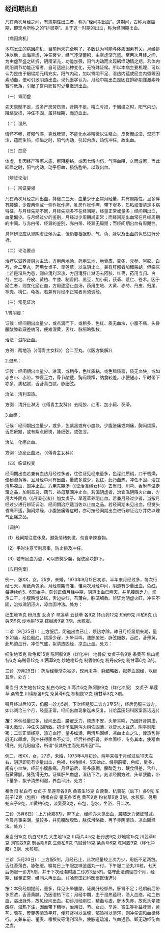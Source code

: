 ## 经间期出血

凡在两次月经之间，有周期性出血者，称为“经间期出血”。这期间，古称为絪缊期，即现今所称之的“排卵期”。关于这一时期的出血，称为经间期出血。

〔病因病机〕

本病发生的病因病机，目前尚未完全明了，多数认为可能与体质因素有关。月经排净以后，血海空虚，冲任衰少，经气逐渐蓄积，由空虚渐充盛。至两次月经之间，为由虚至盛之转折，阴精渐充，功能加强，阳气内动而出现絪缊动情之期。若体内阴阳调节功能正常者，自可适应此种变化，无特殊证候。所以本病主要机理，可以认为是由于絪缊期元精充实，阳气内动，加以肾阴不足、湿热内蕴或瘀血内留等因素动血，便可引致阴道出血。现代医学认为，月经中期出血是因在排卵期雌激素峰暂时低落，引起子宫内膜暂时少量撤退出血。

（一）肾阴虚

先天禀赋不足，或多产房劳伤肾，肾阴不足，精血亏损，于絪缊之时，阳气内动，阻络受损，冲任不固，虽非经期，而迫血出。

（二）湿热

情怀不畅，肝郁气滞，克伐脾胃，不能化水谷精微以生精血，反聚而成湿，湿邪下注，蕴而生热，细缢之时，阳气内动，引起内热，热伤冲任，故出血。

（三）血瘀

体虚，复因经产宿瘀未底，瘀阻胞络，或因七情内伤，气滞血阻，久而成瘀，当此絪缊之时，阳气内动，动乎瘀血，损伤胞络，以致出血。

〔辨证论治〕

（一）辨证要领

凡在两次月经之间出血，持继二三天，血量少于正常月经量，并有周期性，且多伴有腰酸，少腹两侧或一侧作胀作痛，乳房作胀作痒，带下增多，质粘如蛋清是本病特征。与月经先期不同，月经先期多不在经间期，经量正常或量多；经间期出血，血量偏少。与月经过少的鉴别，月经过少周期尚正常；而经间期出血常在月经周期的中间。与赤白带、经漏的鉴别，赤白带、经漏无周期；而经间期出血有周期性。

具体辨证应从肾阴虚证候为主，但仍要根据形、气、色、脉以及出血的色质进行分析。

（二）论治要点

治疗以滋养肾阴为主法，方用两地汤，药用生地、地骨皮、麦冬、元参、阿胶、白芍，合二至丸，药用女贞子、旱莲草，以滋阴止血。兼有肝郁者加醋柴胡。但临床上若是湿热为患，则应清利湿热，方用清肝止淋汤去阿胶、红枣，药用当归、白芍、生地、丹皮、黄柏、牛膝、制香附、黑豆，加小蓟，茯苓、薏仁、苍术。因于瘀血者，则宜化瘀止血，方用逐瘀止血汤，药用生地、大黄、赤芍、丹皮、归尾、枳壳、桃仁、龟板。若兼有月经不正常者尚须调经。

（三）常见证治

1.肾阴虚：

证候：经间期出血量少，或点滴而下，或稍多，色红、质无血块，小腹不痛，头昏腰酸膝软寐差纳可，便难溲黄，舌红、脉细略弦数。

治法：滋阴止血。

方例：两地汤（《傅青主女科》）合二至丸。（《医方集解》）

2.湿热：

证候：经间期出血量少、淋漓，或稍多，色红质粘，或色黯质稠，质无血块，或如赤白带、赤带，神疲乏力，骨节酸楚，胸闷烦躁，纳食较差，小便短赤，平时带下亦多，质粘腻，舌苔黄白腻，脉细弦。

治法：清利湿热。

方例：清肝止淋汤（《傅青主女科》）去阿胶、红枣、加小蓟、茯苓。

3.血瘀：

证候：经间期出血量少，或多，色紫黑或有小血块，少腹胀痛或刺痛，胸闷烦躁。舌质瘀黯，或有紫点瘀斑，脉细弦，或弦涩。

治法：化瘀止血。

方例：逐瘀止血汤。（《傅青主女科》）

（四）临证权变

经间期出血若兼有血热月经过多者，往往证见经来量多，色深红质稠，口干唇燥，便秘溲黄等，且月经中间有出血，量或多或少，色红，此乃血热，冲任不固，治宜清热凉血，固冲止血。方用先期汤（《证治准绳女科》）去当归、川芎、香附辛温走窜之品，加制首乌、藕节、益母草固冲止血。若偏阴虚者，治宜滋阴降火止血，方用大补阴丸（《丹溪心法》）加女贞子、旱莲草养阴止血。若兼月经过少者，当按月经过少进行辨证调治，经间期治疗适当佐以止血之品。若经间期未见出血，但觉头昏痛不适，胸闷烦躁，小腹胀痛等症时，亦可按经间期出血进行辨证治疗并佐以理气止痛之品。

〔调护〕

（1）经间期注意休息，避免情绪刺激，勿食辛辣食物。

（2）平时注意节制房事，防止损及冲任。

（3）若有瘀血为患，可以热熨少腹，促使瘀块排下。

〔应用例案〕

例一，张XX，女，25岁，未婚，1973年9月12日初诊。半年来月经过多，每次行经七天，用纸两包余。月经周期尚准，惟两次月经中间，阴道有少量出血，色红，每持续约5、6天始净。刻诊正值月经中期，阴道出血已两天，并见腰酸乏力，烦热口干，小腹略觉坠胀，舌边尖红，苔薄白，脉沉细数。辨证为阴虚火旺，冲任不固，治拟滋阴泻火，凉血固冲法。处方：

细生地15克   粉丹皮  女贞子  旱莲草  云茯苓  各9克  怀山药12克  知母9克  川柏6克  山萸肉9克  炒地榆15克  棕榈炭9克  3剂，水煎服。

二诊（9月25日）：上方服后，阴道出血已止，烦热亦除。昨日月经届期来潮，量多如涌，经色殷红，烦躁少寐，头晕耳鸣，腰部酸胀，脉弦细数，舌红，苔薄黄。此热迫血行，冲任气盛，拟清热固经，凉血止血。处方：

细生地15克  败龟板15克  陈阿胶9克（烊化冲）  地骨皮 女贞子各9克  条黄芩 焦山栀各6克  乌贼骨12克  川茜草9克  炒地榆15克  制香附6克  粉丹皮9克  粉甘草6克  3剂。

三诊（9月29日）：药后经量渐次减少，现尚未净，脉细略数，拟养血固经，以继其后。处方：

秦当归 大生地各12克  杭白芍9克  川芎片6克  陈阿胶9克（烊化冲服）  女贞子 旱莲草 桑寄生 川续断各9克  条黄芩6克  棕榈炭12克  粉甘草3克  3剂。

嘱月经过后10天，仍服一诊方5剂，下次经期服二诊方3至5剂，经后仍服三诊方。如此调治三个月，经量正常，经间出血现象迄未反复。（《哈荔田妇科医案医话选》）

**按**：本例经量过多，经间出血，腰痠乏力，烦热不安，头晕耳鸣，乃因肝肾阴虚，相火激动，冲任失固所致。初诊予滋阴泻火稍佐固濇，以使水火互济，阴平则阳密；二诊正值经期，热迫血行，量多如涌，用清热固经，凉血止血之法，俾热势得戢无以肆虐，则冲任得固血不妄溢。经后补益肝肾，养血固经，专务其本，使精血得充，则亢阳自潜，所谓“伏其所主而先其所因”耳。

例二、杨XX，女，27岁，未婚，1973年4月初诊。两年来每于月经过后10天左右，阴道即见有少量出血，色褐，约持续4、5天始止。经期前错，色红，量多，间有小血块，经前小腹胀痛，月经前后，带多质稠，腰酸乏力，眠食俱差，舌红，苔黄薄腻，脉弦滑无力。证属肝热血虚，湿热下注。刻诊经期方过，头晕腰酸，带下量多，拟予清热利湿，养血平肝。处方：

秦当归 杭白芍 女贞子 旱莲草各9克  桑寄生15克  白蒺藜、杭菊花（后下）各9克  车前子12克（包煎）  椿根白皮 瞿麦各15克  黄芩9克  粉甘草6克  3剂，水煎服。另用蛇床子9克，川黄柏6克，淡吴萸3克，布包，泡水，坐浴，日二次。

二诊（5月6日）：上方续服8剂，带下止，经间亦未见出血，腰膝乏力诸证轻减。今晨月事来潮，量较多，并见腰酸腹坠，脉弦滑略数，再予养阴清热，凉血固经法。处方：

秦当归15克  杭白芍9克  大生地15克  川芎片4.5克  粉丹皮9克  炒地榆15克  川茜草6克  刘寄奴9克  制香附6克  生侧柏9克  乌贼骨15克  条黄芩6克  陈阿胶9克（烊化冲服）3剂，水煎服。

三诊（5月20日）：上方服5剂，月经已止，此次经量较上次为少，用纸不足两包。舌红苔薄白，脉弦缓。嘱每日上午服加味逍遥丸一付，下午服二至丸20粒，七天后仍服一诊方5剂，并于下次经潮时服二诊方3至5剂。恪守此法调理四个月，经期、经量正常，经间未再出血。（《哈荔田妇科医案医话选》）

按：本例经期提前，量多，伴见头晕腰酸，证属肝经郁热，肝肾不足；经期前后带多质浓，舌苔黄腻，乃因湿热下注；月经中期，由于湿热蕴积，渍入血络，动血伤血，溢出脉外，故见经间出血。初诊月经刚过，精血亏虚，肝木失养，故觅头晕腰酸症，湿热下注，因而带下稠秽，治用归、芍、女贞、旱莲、寄生等补益肝肾，黄芩、菊花、蒺藜等清热平肝，使肝肾得以滋填，郁热得以清泻，则冲任调和血循经行。又兼车前、瞿麦、椿根皮等清利湿热，使脉道疏濬，气血通畅，即无动经伤血之虞。
